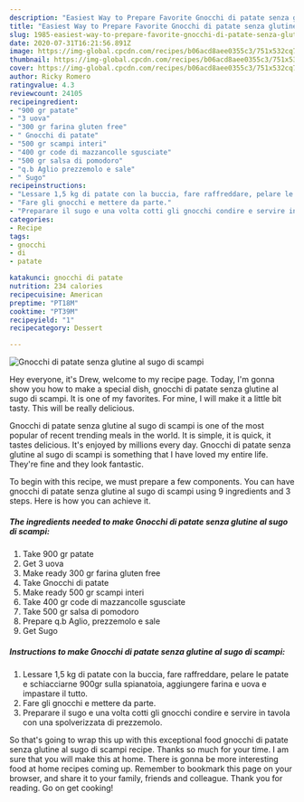```yaml
---
description: "Easiest Way to Prepare Favorite Gnocchi di patate senza glutine al sugo di scampi"
title: "Easiest Way to Prepare Favorite Gnocchi di patate senza glutine al sugo di scampi"
slug: 1985-easiest-way-to-prepare-favorite-gnocchi-di-patate-senza-glutine-al-sugo-di-scampi
date: 2020-07-31T16:21:56.891Z
image: https://img-global.cpcdn.com/recipes/b06acd8aee0355c3/751x532cq70/gnocchi-di-patate-senza-glutine-al-sugo-di-scampi-recipe-main-photo.jpg
thumbnail: https://img-global.cpcdn.com/recipes/b06acd8aee0355c3/751x532cq70/gnocchi-di-patate-senza-glutine-al-sugo-di-scampi-recipe-main-photo.jpg
cover: https://img-global.cpcdn.com/recipes/b06acd8aee0355c3/751x532cq70/gnocchi-di-patate-senza-glutine-al-sugo-di-scampi-recipe-main-photo.jpg
author: Ricky Romero
ratingvalue: 4.3
reviewcount: 24105
recipeingredient:
- "900 gr patate"
- "3 uova"
- "300 gr farina gluten free"
- " Gnocchi di patate"
- "500 gr scampi interi"
- "400 gr code di mazzancolle sgusciate"
- "500 gr salsa di pomodoro"
- "q.b Aglio prezzemolo e sale"
- " Sugo"
recipeinstructions:
- "Lessare 1,5 kg di patate con la buccia, fare raffreddare, pelare le patate e schiacciarne 900gr sulla spianatoia, aggiungere farina e uova e impastare il tutto."
- "Fare gli gnocchi e mettere da parte."
- "Preparare il sugo e una volta cotti gli gnocchi condire e servire in tavola con una spolverizzata di prezzemolo."
categories:
- Recipe
tags:
- gnocchi
- di
- patate

katakunci: gnocchi di patate 
nutrition: 234 calories
recipecuisine: American
preptime: "PT18M"
cooktime: "PT39M"
recipeyield: "1"
recipecategory: Dessert

---
```



![Gnocchi di patate senza glutine al sugo di scampi](https://img-global.cpcdn.com/recipes/b06acd8aee0355c3/751x532cq70/gnocchi-di-patate-senza-glutine-al-sugo-di-scampi-recipe-main-photo.jpg)

Hey everyone, it's Drew, welcome to my recipe page. Today, I'm gonna show you how to make a special dish, gnocchi di patate senza glutine al sugo di scampi. It is one of my favorites. For mine, I will make it a little bit tasty. This will be really delicious.



Gnocchi di patate senza glutine al sugo di scampi is one of the most popular of recent trending meals in the world. It is simple, it is quick, it tastes delicious. It's enjoyed by millions every day. Gnocchi di patate senza glutine al sugo di scampi is something that I have loved my entire life. They're fine and they look fantastic.


To begin with this recipe, we must prepare a few components. You can have gnocchi di patate senza glutine al sugo di scampi using 9 ingredients and 3 steps. Here is how you can achieve it.

<!--inarticleads1-->

##### The ingredients needed to make Gnocchi di patate senza glutine al sugo di scampi:

1. Take 900 gr patate
1. Get 3 uova
1. Make ready 300 gr farina gluten free
1. Take  Gnocchi di patate
1. Make ready 500 gr scampi interi
1. Take 400 gr code di mazzancolle sgusciate
1. Take 500 gr salsa di pomodoro
1. Prepare q.b Aglio, prezzemolo e sale
1. Get  Sugo




<!--inarticleads2-->

##### Instructions to make Gnocchi di patate senza glutine al sugo di scampi:

1. Lessare 1,5 kg di patate con la buccia, fare raffreddare, pelare le patate e schiacciarne 900gr sulla spianatoia, aggiungere farina e uova e impastare il tutto.
1. Fare gli gnocchi e mettere da parte.
1. Preparare il sugo e una volta cotti gli gnocchi condire e servire in tavola con una spolverizzata di prezzemolo.




So that's going to wrap this up with this exceptional food gnocchi di patate senza glutine al sugo di scampi recipe. Thanks so much for your time. I am sure that you will make this at home. There is gonna be more interesting food at home recipes coming up. Remember to bookmark this page on your browser, and share it to your family, friends and colleague. Thank you for reading. Go on get cooking!
